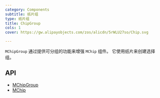 ```yaml
---
category: Components
subtitle: 纸片组
type: 纸片组
title: ChipGroup
cols: 1
cover: https://gw.alipayobjects.com/zos/alicdn/5rWLU27so/Chip.svg

---
```


`MChipGroup` 通过提供可分组的功能来增强 `MChip` 组件。 它使用纸片来创建选择组。

## API

- [MChipGroup](/docs/api/MChipGroup)
- [MChip](/docs/api/MChip)